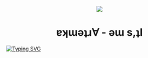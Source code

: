 <div id="header" align="center">
  <img src="https://media3.giphy.com/media/ihkiOFNsjcVVTgQHLe/giphy.gif?cid=ecf05e47yrm0r02nk193ekbiaww2cqabl515isyqb9rng6bk&rid=giphy.gif&ct=g">
</div>
<h1 align="center">ɐʞɯǝʇɹ∀ - ǝɯ s,ʇI</h1>
<a href="https://git.io/typing-svg"><img src="https://readme-typing-svg.herokuapp.com?font=Fira+Code&pause=1000&color=000000&width=435&lines=%F0%9D%95%80++%F0%9D%95%92%F0%9D%95%9D%F0%9D%95%A8%F0%9D%95%92%F0%9D%95%AA%F0%9D%95%A4+%F0%9D%95%A8%F0%9D%95%92%F0%9D%95%9F%F0%9D%95%9F%F0%9D%95%92+%F0%9D%95%A4%F0%9D%95%9D%F0%9D%95%96%F0%9D%95%96%F0%9D%95%A1" alt="Typing SVG" /></a>
